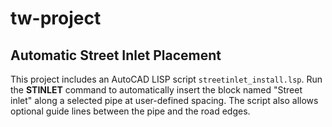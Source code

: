 # tw-project

## Automatic Street Inlet Placement

This project includes an AutoCAD LISP script `streetinlet_install.lsp`.
Run the **STINLET** command to automatically insert the block named
"Street inlet" along a selected pipe at user-defined spacing. The script
also allows optional guide lines between the pipe and the road edges.
